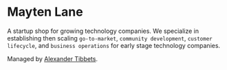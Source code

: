 # Mayten Lane
A startup shop for growing technology companies. We specialize in establishing then scaling `go-to-market`, `community development`, `customer lifecycle`, and `business operations` for early stage technology companies.

Managed by [Alexander Tibbets](https://www.alexandertibbets.com).
